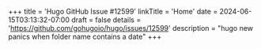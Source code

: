 +++
title = 'Hugo GitHub Issue #12599'
linkTitle = 'Home'
date = 2024-06-15T03:13:32-07:00
draft = false
details = 'https://github.com/gohugoio/hugo/issues/12599'
description = "hugo new panics when folder name contains a date"
+++
